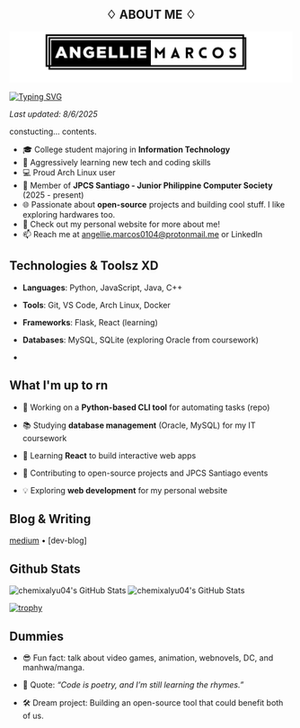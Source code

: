 <h2 align="center">
♢ ABOUT ME ♢
</h2>

![alt text](banner.png)

[![Typing SVG](https://readme-typing-svg.demolab.com?font=Fira+Code&weight=500&size=30&duration=1000&pause=500&color=7F7088&width=435&lines=%F0%9F%91%8B+Hi!+I'm+Angie+%F0%9F%9A%80;%E2%9F%A1++enjoy+your+stay+here+%E2%9F%A1)](https://git.io/typing-svg)

_Last updated: 8/6/2025_

constucting... contents.

- 🎓 College student majoring in **Information Technology**
- 🚀 Aggressively learning new tech and coding skills
- 💻 Proud Arch Linux user
- 🌟 Member of **JPCS Santiago - Junior Philippine Computer Society** (2025 - present)
- 🌐 Passionate about **open-source** projects and building cool stuff. I like exploring hardwares too.
- 📍 Check out my personal website for more about me!
- 📫 Reach me at angellie.marcos0104@protonmail.me or LinkedIn
## Technologies & Toolsz XD
-   **Languages**: Python, JavaScript, Java, C++
    
-   **Tools**: Git, VS Code, Arch Linux, Docker
    
-   **Frameworks**: Flask, React (learning)
    
-   **Databases**: MySQL, SQLite (exploring Oracle from coursework)
- 
## What I'm up to rn
-   🔨 Working on a **Python-based CLI tool** for automating tasks (repo)
    
-   📚 Studying **database management** (Oracle, MySQL) for my IT coursework
    
-   🌱 Learning **React** to build interactive web apps
    
-   🤝 Contributing to open-source projects and JPCS Santiago events
    
-   💡 Exploring **web development** for my personal website

## Blog & Writing
[medium](https://medium.com/@chemixalyu04) • [dev-blog]

## Github Stats

<img src="https://github-readme-stats.vercel.app/api?username=chemixalyu04&theme=default&show_icons=true&hide_border=true&count_private=true" alt="chemixalyu04's GitHub Stats" />

<img src="https://github-readme-stats.vercel.app/api/top-langs/?username=chemixalyu04&theme=default&show_icons=true&hide_border=true&layout=compact" alt="chemixalyu04's GitHub Stats"/>

[![trophy](https://github-profile-trophy.vercel.app/?username=chemixalyu04)](https://github.com/ryo-ma/github-profile-trophy)
## Dummies

-   😎 Fun fact: talk about video games, animation, webnovels, DC, and manhwa/manga.
    
  -   💭 Quote: _“Code is poetry, and I’m still learning the rhymes.”_
    
-   🛠️ Dream project: Building an open-source tool that could benefit both of us. 

